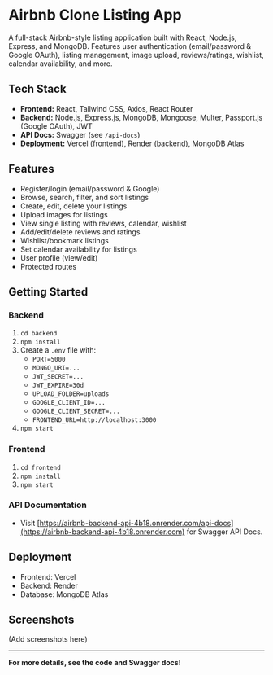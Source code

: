 # Airbnb Clone Listing App

A full-stack Airbnb-style listing application built with React, Node.js, Express, and MongoDB. Features user authentication (email/password & Google OAuth), listing management, image upload, reviews/ratings, wishlist, calendar availability, and more.

## Tech Stack
- **Frontend:** React, Tailwind CSS, Axios, React Router
- **Backend:** Node.js, Express.js, MongoDB, Mongoose, Multer, Passport.js (Google OAuth), JWT
- **API Docs:** Swagger (see `/api-docs`)
- **Deployment:** Vercel (frontend), Render (backend), MongoDB Atlas

## Features
- Register/login (email/password & Google)
- Browse, search, filter, and sort listings
- Create, edit, delete your listings
- Upload images for listings
- View single listing with reviews, calendar, wishlist
- Add/edit/delete reviews and ratings
- Wishlist/bookmark listings
- Set calendar availability for listings
- User profile (view/edit)
- Protected routes

## Getting Started

### Backend
1. `cd backend`
2. `npm install`
3. Create a `.env` file with:
   - `PORT=5000`
   - `MONGO_URI=...`
   - `JWT_SECRET=...`
   - `JWT_EXPIRE=30d`
   - `UPLOAD_FOLDER=uploads`
   - `GOOGLE_CLIENT_ID=...`
   - `GOOGLE_CLIENT_SECRET=...`
   - `FRONTEND_URL=http://localhost:3000`
4. `npm start`

### Frontend
1. `cd frontend`
2. `npm install`
3. `npm start`

### API Documentation
- Visit [https://airbnb-backend-api-4b18.onrender.com/api-docs](https://airbnb-backend-api-4b18.onrender.com) for Swagger API Docs.

## Deployment
- Frontend: Vercel
- Backend: Render
- Database: MongoDB Atlas

## Screenshots
(Add screenshots here)

---

**For more details, see the code and Swagger docs!** 
